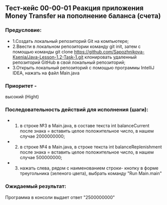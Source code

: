 ## Тест-кейс 00-00-01 Реакция приложения Money Transfer на пополнение баланса (счета) 
### Предусловие:
* 1.Создать локальный репозиторий Git на компьютере;
* 2.Ввести в локальном репозитории команду git init, затем с помощью команды git clone https://github.com/Sapozhnikova-Ksenia/Java-Lesson-1.2-Task-1.git клонировать удаленный репозиторий GitHub в свой локальный репозиторий;
* 3.Открыть локальный репозиторий с помощью программы IntelliJ IDEA, нажать на файл Main.java

### Приоритет - 
высокий (Hight)

### Последовательность действий для исполнения (шаги):
* 1. в строке №3 в Main.java, в составе текста int balanceCurrent после знака = вставить целое положительное число, в нашем случае 2000000000;
* 2. в строке №4 в Main.java, в строке текста int balanceReplenishment после знака = вставить целое положительное число, в нашем случае 500000000;
* 3. нажать слева, рядом с наименованием строки- кнопку в форме треугольника (зеленого цвета), выбрать команду "Run Main.main"

### Ожидаемый результат:
Программа в консоли выдает ответ "2500000000"

